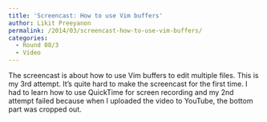 ```yaml
---
title: 'Screencast: How to use Vim buffers'
author: Likit Preeyanon
permalink: /2014/03/screencast-how-to-use-vim-buffers/
categories:
  - Round 08/3
  - Video
---
```

The screencast is about how to use Vim buffers to edit multiple files. This is my 3rd attempt. It&#8217;s quite hard to make the screencast for the first time. I had to learn how to use QuickTime for screen recording and my 2nd attempt failed because when I uploaded the video to YouTube, the bottom part was cropped out.
